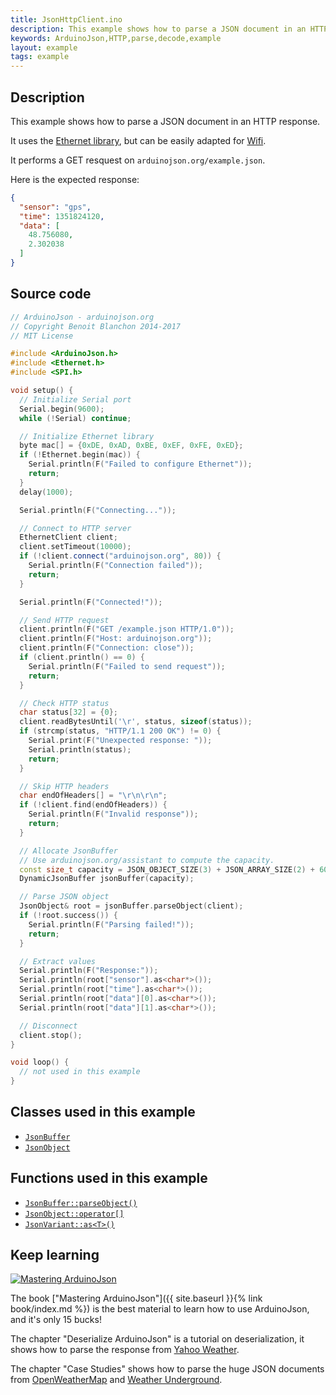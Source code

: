 ```yaml
---
title: JsonHttpClient.ino
description: This example shows how to parse a JSON document in an HTTP response. It uses the Ethernet library, but can be easily adapted for Wifi.
keywords: ArduinoJson,HTTP,parse,decode,example
layout: example
tags: example
---
```


## Description

This example shows how to parse a JSON document in an HTTP response.

It uses the [Ethernet library](https://www.arduino.cc/en/Reference/Ethernet), but can be easily adapted for [Wifi](https://www.arduino.cc/en/Reference/WiFi).

It performs a GET resquest on `arduinojson.org/example.json`.

Here is the expected response:

```json
{
  "sensor": "gps",
  "time": 1351824120,
  "data": [
    48.756080,
    2.302038
  ]
}
```

## Source code

```c++
// ArduinoJson - arduinojson.org
// Copyright Benoit Blanchon 2014-2017
// MIT License

#include <ArduinoJson.h>
#include <Ethernet.h>
#include <SPI.h>

void setup() {
  // Initialize Serial port
  Serial.begin(9600);
  while (!Serial) continue;

  // Initialize Ethernet library
  byte mac[] = {0xDE, 0xAD, 0xBE, 0xEF, 0xFE, 0xED};
  if (!Ethernet.begin(mac)) {
    Serial.println(F("Failed to configure Ethernet"));
    return;
  }
  delay(1000);

  Serial.println(F("Connecting..."));

  // Connect to HTTP server
  EthernetClient client;
  client.setTimeout(10000);
  if (!client.connect("arduinojson.org", 80)) {
    Serial.println(F("Connection failed"));
    return;
  }

  Serial.println(F("Connected!"));

  // Send HTTP request
  client.println(F("GET /example.json HTTP/1.0"));
  client.println(F("Host: arduinojson.org"));
  client.println(F("Connection: close"));
  if (client.println() == 0) {
    Serial.println(F("Failed to send request"));
    return;
  }

  // Check HTTP status
  char status[32] = {0};
  client.readBytesUntil('\r', status, sizeof(status));
  if (strcmp(status, "HTTP/1.1 200 OK") != 0) {
    Serial.print(F("Unexpected response: "));
    Serial.println(status);
    return;
  }

  // Skip HTTP headers
  char endOfHeaders[] = "\r\n\r\n";
  if (!client.find(endOfHeaders)) {
    Serial.println(F("Invalid response"));
    return;
  }

  // Allocate JsonBuffer
  // Use arduinojson.org/assistant to compute the capacity.
  const size_t capacity = JSON_OBJECT_SIZE(3) + JSON_ARRAY_SIZE(2) + 60;
  DynamicJsonBuffer jsonBuffer(capacity);

  // Parse JSON object
  JsonObject& root = jsonBuffer.parseObject(client);
  if (!root.success()) {
    Serial.println(F("Parsing failed!"));
    return;
  }

  // Extract values
  Serial.println(F("Response:"));
  Serial.println(root["sensor"].as<char*>());
  Serial.println(root["time"].as<char*>());
  Serial.println(root["data"][0].as<char*>());
  Serial.println(root["data"][1].as<char*>());

  // Disconnect
  client.stop();
}

void loop() {
  // not used in this example
}
```

## Classes used in this example

* [`JsonBuffer`]({{site.baseurl}}/api/jsonbuffer/)
* [`JsonObject`]({{site.baseurl}}/api/jsonobject/)

## Functions used in this example

* [`JsonBuffer::parseObject()`]({{site.baseurl}}/api/jsonbuffer/parseobject/)
* [`JsonObject::operator[]`]({{site.baseurl}}/api/jsonobject/subscript/)
* [`JsonVariant::as<T>()`]({{site.baseurl}}/api/jsonvariant/as/)

## Keep learning

<a href="{{ site.baseurl }}{% link book/index.md %}"><img src="{{site.baseurl}}/images/cover200.png" class="float-right" alt="Mastering ArduinoJson"></a>

The book ["Mastering ArduinoJson"]({{ site.baseurl }}{% link book/index.md %}) is the best material to learn how to use ArduinoJson, and it's only 15 bucks!

The chapter "Deserialize ArduinoJson" is a tutorial on deserialization, it shows how to parse the response from [Yahoo Weather](https://developer.yahoo.com/weather/).

The chapter "Case Studies" shows how to parse the huge JSON documents from [OpenWeatherMap](https://openweathermap.org/) and [Weather Underground](https://www.wunderground.com/).

